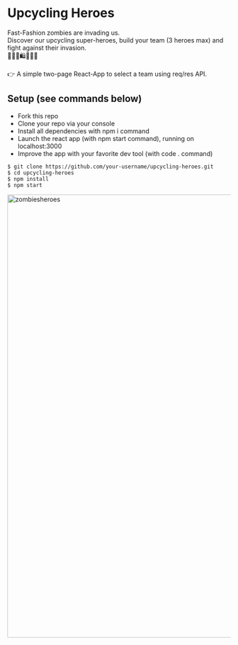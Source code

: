 # Upcycling Heroes
Fast-Fashion zombies are invading us. 
<br>Discover our upcycling super-heroes, build your team (3 heroes max) and fight against their invasion.
<br>
🦠🦠👾🛍👾🦠🦠
<br>
<br>
👉 A simple two-page React-App  to select a team using req/res API.



</div>


## Setup (see commands below)

- Fork this repo
- Clone your repo via your console
- Install all dependencies with npm i command
- Launch the react app (with npm start command), running on localhost:3000
- Improve the app with your favorite dev tool (with code . command)

```shell
$ git clone https://github.com/your-username/upcycling-heroes.git
$ cd upcycling-heroes
$ npm install
$ npm start
```
 <img width="1000" alt="zombiesheroes" src="https://user-images.githubusercontent.com/87803489/163694714-abaa6467-bf55-40ef-90ba-4db3e5aa5cc8.png">

